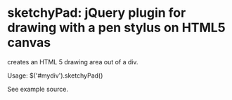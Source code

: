 
sketchyPad: jQuery plugin for drawing with a pen stylus on HTML5 canvas
============================================================================

creates an HTML 5 drawing area out of a div.

Usage: $('#mydiv').sketchyPad()

See example source.

